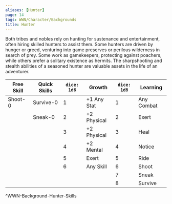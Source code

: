 ```yaml
---
aliases: [Hunter]
page: 14
tags: WWN/Character/Backgrounds
title: Hunter
---
```


Both tribes and nobles rely on hunting for sustenance and entertainment, often hiring skilled hunters to assist them. Some hunters are driven by hunger or greed, venturing into game preserves or perilous wilderness in search of prey. Some work as gamekeepers, protecting against poachers, while others prefer a solitary existence as hermits. The sharpshooting and stealth abilities of a seasoned hunter are valuable assets in the life of an adventurer.

| Free Skill | Quick Skills | `dice: 1d6` | Growth      | `dice: 1d8` | Learning   |
|------------|--------------|-------------|-------------|-------------|------------|
| Shoot-0    | Survive-0    | 1           | +1 Any Stat | 1           | Any Combat |
|            | Sneak-0      | 2           | +2 Physical | 2           | Exert      |
|            |              | 3           | +2 Physical | 3           | Heal       |
|            |              | 4           | +2 Mental   | 4           | Notice     |
|            |              | 5           | Exert       | 5           | Ride       |
|            |              | 6           | Any Skill   | 6           | Shoot      |
|            |              |             |             | 7           | Sneak      |
|            |              |             |             | 8           | Survive    |
^WWN-Background-Hunter-Skills
